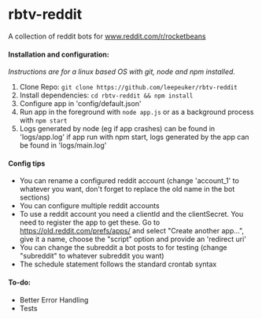 # rbtv-reddit
A collection of reddit bots for www.reddit.com/r/rocketbeans

#### Installation and configuration:
*Instructions are for a linux based OS with git, node and npm installed.*

1. Clone Repo: `git clone https://github.com/leepeuker/rbtv-reddit`
2. Install dependencies:  `cd rbtv-reddit && npm install`
3. Configure app in 'config/default.json'
4. Run app in the foreground with `node app.js` or as a background process with `npm start`
5. Logs generated by node (eg if app crashes) can be found in 'logs/app.log' if app run with npm start, logs generated by the app can be found in 'logs/main.log'

#### Config tips
- You can rename a configured reddit account (change 'account_1' to whatever you want, don't forget to replace the old name in the bot sections) 
- You can configure multiple reddit accounts
- To use a reddit account you need a clientId and the clientSecret. You need to register the app to get these. Go to https://old.reddit.com/prefs/apps/ and select "Create another app...", give it a name, choose the "script" option and provide an 'redirect uri'
- You can change the subreddit a bot posts to for testing (change "subreddit" to whatever subreddit you want)
- The schedule statement follows the standard crontab syntax

#### To-do:
- Better Error Handling
- Tests
